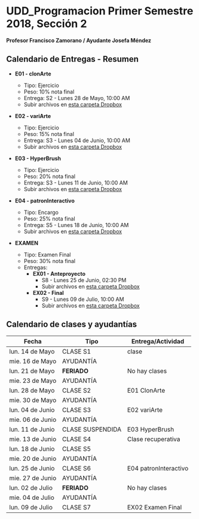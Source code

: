 # UDD_Programacion Primer Semestre 2018, Sección 2
**Profesor Francisco Zamorano / Ayudante Josefa Méndez**

## Calendario de Entregas - Resumen
* **E01 - clonArte**
  * Tipo: Ejercicio
  * Peso: 10% nota final
  * Entrega: S2 - Lunes 28 de Mayo, 10:00 AM
  * Subir archivos en [esta carpeta Dropbox](https://www.dropbox.com/request/FuZukVSRMflCdnixY6O5)

* **E02 - variArte**
  * Tipo: Ejercicio
  * Peso: 15% nota final
  * Entrega: S3 - Lunes 04 de Junio, 10:00 AM
  * Subir archivos en [esta carpeta Dropbox](https://www.dropbox.com/request/Qkd8smElZ4SPXy8KPlSb)

* **E03 - HyperBrush**
  * Tipo: Ejercicio
  * Peso: 20% nota final
  * Entrega: S3 - Lunes 11 de Junio, 10:00 AM
  * Subir archivos en [esta carpeta Dropbox](https://www.dropbox.com/request/XU5NOuh0llo57Osc1w81)


* **E04 - patronInteractivo**
  * Tipo: Encargo
  * Peso: 25% nota final
  * Entrega: S5 - Lunes 18 de Junio, 10:00 AM
  * Subir archivos en [esta carpeta Dropbox](https://www.dropbox.com/request/8j8nT5koGvYCThUfZ5T6)

* **EXAMEN**
  * Tipo: Examen Final
  * Peso: 30% nota final
  * Entregas:
    * **EX01 - Anteproyecto**
      * S8 - Lunes 25 de Junio, 02:30 PM
      * Subir archivos en [esta carpeta Dropbox](https://www.dropbox.com/request/ak8SbjacKug0OMFuq3pN)
    * **EX02 - Final**
      * S9 - Lunes 09 de Julio, 10:00 AM
      * Subir archivos en [esta carpeta Dropbox](https://www.dropbox.com/request/aeH4UEbstRNaLirb6bMG)


## Calendario de clases y ayudantías


Fecha | Tipo | Entrega/Actividad
------------ | ------------- | ---
lun. 14 de Mayo	| CLASE	S1	| clase
mie. 16 de Mayo	| AYUDANTÍA	|
lun. 21 de Mayo	| **FERIADO**	| No hay clases
mie. 23 de Mayo	| AYUDANTÍA	|
lun. 28 de Mayo	| CLASE	S2	| E01 ClonArte
mie. 30 de Mayo	| AYUDANTÍA	|
lun. 04 de Junio	| CLASE	S3	|E02 variArte
mie. 06 de Junio	| AYUDANTÍA	|
lun. 11 de Junio	| CLASE	SUSPENDIDA	| E03 HyperBrush
mie. 13 de Junio	| CLASE S4	| Clase recuperativa
lun. 18 de Junio	| CLASE	S5	|
mie. 20 de Junio	| AYUDANTÍA	|
lun. 25 de Junio	| CLASE	S6	| E04 patronInteractivo
mie. 27 de Junio	| AYUDANTÍA	|
lun. 02 de Julio	| **FERIADO**	| No hay clases
mie. 04 de Julio	| AYUDANTÍA	|
lun. 09 de Julio	| CLASE	S7	| EX02 Examen Final
